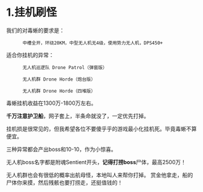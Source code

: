 # 1.挂机刷怪

我们的对毒蜥的要求是：

          中槽全开，环绕20KM，中型无人机无4级，使用势力无人机，DPS450+ 

适合你挂机的异常：

          无人机巡逻队 Drone Patrol（弹窗版） 

          无人机群 Drone Horde（炮台版）

          无人机群 Drone Horde（四堆版）

毒蜥挂机收益在1300万-1800万左右。 

**千万注意护卫船**，网子套上，半条命就没了，一定优先打掉。 

挂机损是很常见的，但我希望各位不要傻乎乎的游戏最小化挂机死。毕竟毒蜥不算便宜。

三种异常都会产出boss和10-10，作为小惊喜。 

无人机boss名字都是附魂Sentient开头，**记得打捞boss**尸体，最高2500万！ 

无人机群也会有很低的概率出航母怪，本地叫人来帮你打掉。 赏金他拿走，船的尸体你来摸，然后残骸也要打捞走，还挺值钱的！

